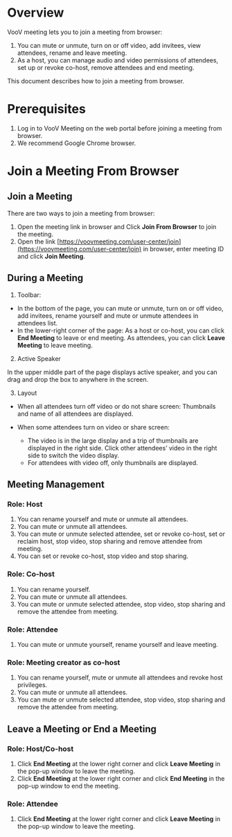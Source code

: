 # **Overview**

VooV meeting lets you to join a meeting from browser: 

1. You can mute or unmute, turn on or off video, add invitees, view attendees, rename and leave meeting.
2. As a host, you can manage audio and video permissions of attendees, set up or revoke co-host, remove attendees and end meeting.

This document describes how to join a meeting from browser. 



# **Prerequisites**

1. Log in to VooV Meeting on the web portal before joining a meeting from browser.
2. We recommend Google Chrome browser.



# **Join a Meeting From Browser**

## **Join a Meeting**

There are two ways to join a meeting from browser:

1. Open the meeting link in browser and Click **Join From Browser** to join the meeting.
2. Open the link [https://voovmeeting.com/user-center/join](https://voovmeeting.com/user-center/join) in browser, enter meeting ID and click **Join Meeting**.


## **During a Meeting**

1. Toolbar: 

- In the bottom of the page, you can mute or unmute, turn on or off video, add invitees, rename yourself and mute or unmute attendees in attendees list.
- In the lower-right corner of the page:
  As a host or co-host, you can click **End Meeting** to leave or end meeting.
  As attendees, you can click **Leave Meeting** to leave meeting.

2. Active Speaker 

In the upper middle part of the page displays active speaker, and you can drag and drop the box to anywhere in the screen.

3. Layout

- When all attendees turn off video or do not share screen: 
  Thumbnails and name of all attendees are displayed.

- When some attendees turn on video or share screen:
  - The video is in the large display and a trip of thumbnails are displayed in the right side. Click other attendees’ video in the right side to switch the video display.
  - For attendees with video off, only thumbnails are displayed.

## **Meeting Management**

### **Role:** Host

1. You can rename yourself and mute or unmute all attendees.
2. You can mute or unmute all attendees.
3. You can mute or unmute selected attendee, set or revoke co-host, set or reclaim host, stop video, stop sharing and remove attendee from meeting.
4. You can set or revoke co-host, stop video and stop sharing.

### **Role:** Co-host

1. You can rename yourself. 
2. You can mute or unmute all attendees.
3. You can mute or unmute selected attendee, stop video, stop sharing and remove the attendee from meeting.

### **Role:** Attendee

1. You can mute or unmute yourself, rename yourself and leave meeting.

### **Role:** Meeting creator as co-host

1. You can rename yourself, mute or unmute all attendees and revoke host privileges.
2. You can mute or unmute all attendees.
3. You can mute or unmute selected attendee, stop video, stop sharing and remove the attendee from meeting.



## **Leave a Meeting** or **End a Meeting**

### **Role:** Host/Co-host

1. Click **End Meeting** at the lower right corner and click **Leave Meeting** in the pop-up window to leave the meeting.
2. Click **End Meeting** at the lower right corner and click **End Meeting** in the pop-up window to end the meeting.

### **Role:** Attendee

1. Click **End Meeting** at the lower right corner and click **Leave Meeting** in the pop-up window to leave the meeting.
